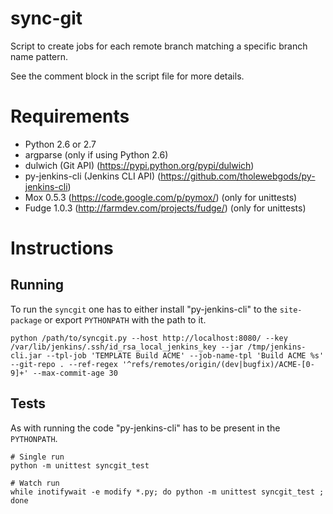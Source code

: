 
# sync-git

Script to create jobs for each remote branch matching a specific branch name pattern.

See the comment block in the script file for more details.

# Requirements

- Python 2.6 or 2.7
- argparse (only if using Python 2.6)
- dulwich (Git API) (https://pypi.python.org/pypi/dulwich)
- py-jenkins-cli (Jenkins CLI API) (https://github.com/tholewebgods/py-jenkins-cli)
- Mox 0.5.3 (https://code.google.com/p/pymox/) (only for unittests)
- Fudge 1.0.3 (http://farmdev.com/projects/fudge/) (only for unittests)

# Instructions

## Running

To run the `syncgit` one has to either install "py-jenkins-cli" to the `site-package` or export `PYTHONPATH` with the path to it.

```
python /path/to/syncgit.py --host http://localhost:8080/ --key /var/lib/jenkins/.ssh/id_rsa_local_jenkins_key --jar /tmp/jenkins-cli.jar --tpl-job 'TEMPLATE Build ACME' --job-name-tpl 'Build ACME %s' --git-repo . --ref-regex '^refs/remotes/origin/(dev|bugfix)/ACME-[0-9]+' --max-commit-age 30
```

## Tests

As with running the code "py-jenkins-cli" has to be present in the `PYTHONPATH`.

```
# Single run
python -m unittest syncgit_test

# Watch run
while inotifywait -e modify *.py; do python -m unittest syncgit_test ; done
```
